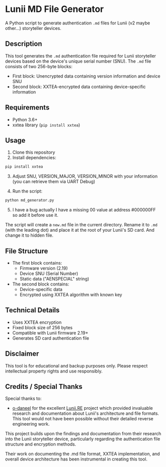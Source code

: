 # Lunii MD File Generator

A Python script to generate authentication `.md` files for Lunii (v2 maybe other...) storyteller devices.

## Description

This tool generates the `.md` authentication file required for Lunii storyteller devices based on the device's unique serial number (SNU). The `.md` file consists of two 256-byte blocks:
- First block: Unencrypted data containing version information and device SNU
- Second block: XXTEA-encrypted data containing device-specific information

## Requirements

- Python 3.6+
- xxtea library (`pip install xxtea`)

## Usage

1. Clone this repository
2. Install dependencies:
```bash
pip install xxtea
```
3. Adjust SNU, VERSION_MAJOR, VERSION_MINOR with your information (you can retrieve them via UART Debug)

4. Run the script:
```bash
python md_generator.py
```
5. I have a bug actually I have a missing 00 value at address #000000FF so add it before use it.

The script will create a `new.md` file in the current directory. Rename it to `.md` (with the leading dot) and place it at the root of your Lunii's SD card.
And change it to hidden file.

## File Structure

- The first block contains:
  - Firmware version (2.19)
  - Device SNU (Serial Number)
  - Static data ("AENSPECIAL" string)
- The second block contains:
  - Device-specific data
  - Encrypted using XXTEA algorithm with known key

## Technical Details

- Uses XXTEA encryption
- Fixed block size of 256 bytes
- Compatible with Lunii firmware 2.19+
- Generates SD card authentication file

## Disclaimer

This tool is for educational and backup purposes only. Please respect intellectual property rights and use responsibly.

## Credits / Special Thanks

Special thanks to:

- [o-daneel](https://github.com/o-daneel) for the excellent [Lunii.RE](https://github.com/o-daneel/Lunii.RE) project which provided invaluable research and documentation about Lunii's architecture and file formats. This tool would not have been possible without their detailed reverse engineering work.

This project builds upon the findings and documentation from their research into the Lunii storyteller device, particularly regarding the authentication file structure and encryption methods.

Their work on documenting the .md file format, XXTEA implementation, and overall device architecture has been instrumental in creating this tool.
